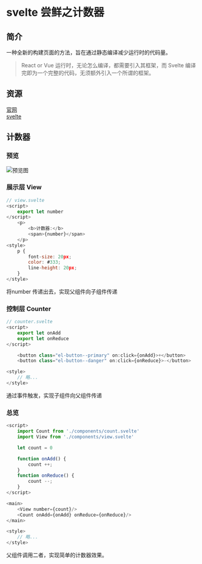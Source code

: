 # svelte 尝鲜之计数器

## 简介

一种全新的构建页面的方法，旨在通过静态编译减少运行时的代码量。

> React or Vue 运行时，无论怎么编译，都需要引入其框架，而 Svelte 编译完即为一个完整的代码，无须额外引入一个所谓的框架。

## 资源

[官网](https://svelte.dev/)  
[svelte](https://github.com/sveltejs/svelte)

## 计数器
### 预览
![预览图](/svelte-counter.gif)

### 展示层 View

```js
// view.svelte
<script>
	export let number
</script>
	<p>
        <b>计数器:</b>
        <span>{number}</span>
    </p>
<style>
    p {
		font-size: 20px;
		color: #333;
		line-height: 20px;
	}
</style>
```

将number 传递出去，实现父组件向子组件传递

### 控制层 Counter

```js
// counter.svelte
<script>
	export let onAdd
    export let onReduce
</script>

	<button class="el-button--primary" on:click={onAdd}>+</button>
    <button class="el-button--danger" on:click={onReduce}>-</button>

<style>
	// 略...
</style>
```
通过事件触发，实现子组件向父组件传递
### 总览
```js
<script>
	import Count from './components/count.svelte'
	import View from './components/view.svelte'

	let count = 0

	function onAdd() {
		count ++;
	}
	function onReduce() {
		count --;
	}
</script>

<main>
	<View number={count}/>
	<Count onAdd={onAdd} onReduce={onReduce}/>
</main>

<style>
	// 略...
</style>
```
父组件调用二者，实现简单的计数器效果。